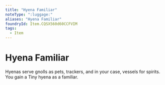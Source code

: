 ```yaml
---
title: "Hyena Familiar"
noteType: ":luggage:"
aliases: "Hyena Familiar"
foundryId: Item.CQSX560d60CCFVIM
tags:
  - Item
---
```


# Hyena Familiar

Hyenas serve gnolls as pets, trackers, and in your case, vessels for spirits. You gain a Tiny hyena as a familiar.
